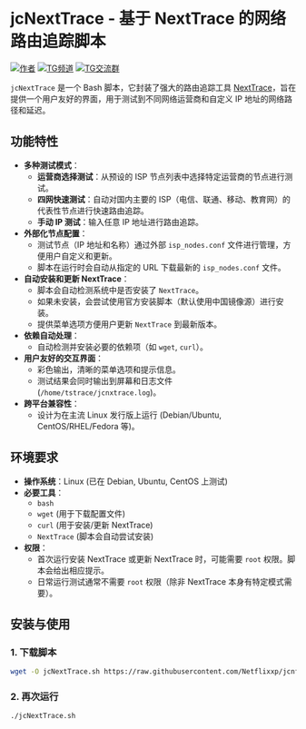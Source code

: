 # jcNextTrace - 基于 NextTrace 的网络路由追踪脚本
[![作者](https://img.shields.io/badge/作者-jcnf--那坨-blue.svg)](https://ybfl.net)
[![TG频道](https://img.shields.io/badge/TG频道-@mffjc-宗绿色.svg)](https://t.me/mffjc)
[![TG交流群](https://img.shields.io/badge/TG交流群-点击加入-yellow.svg)](https://t.me/+TDz0jE2WcAvfgmLi)

`jcNextTrace` 是一个 Bash 脚本，它封装了强大的路由追踪工具 [NextTrace](https://github.com/nxtrace/NTrace-core)，旨在提供一个用户友好的界面，用于测试到不同网络运营商和自定义 IP 地址的网络路径和延迟。

## 功能特性

- **多种测试模式**：
    - **运营商选择测试**：从预设的 ISP 节点列表中选择特定运营商的节点进行测试。
    - **四网快速测试**：自动对国内主要的 ISP（电信、联通、移动、教育网）的代表性节点进行快速路由追踪。
    - **手动 IP 测试**：输入任意 IP 地址进行路由追踪。
- **外部化节点配置**：
    - 测试节点（IP 地址和名称）通过外部 `isp_nodes.conf` 文件进行管理，方便用户自定义和更新。
    - 脚本在运行时会自动从指定的 URL 下载最新的 `isp_nodes.conf` 文件。
- **自动安装和更新 NextTrace**：
    - 脚本会自动检测系统中是否安装了 `NextTrace`。
    - 如果未安装，会尝试使用官方安装脚本（默认使用中国镜像源）进行安装。
    - 提供菜单选项方便用户更新 `NextTrace` 到最新版本。
- **依赖自动处理**：
    - 自动检测并安装必要的依赖项（如 `wget`, `curl`）。
- **用户友好的交互界面**：
    - 彩色输出，清晰的菜单选项和提示信息。
    - 测试结果会同时输出到屏幕和日志文件 (`/home/tstrace/jcnxtrace.log`)。
- **跨平台兼容性**：
    - 设计为在主流 Linux 发行版上运行 (Debian/Ubuntu, CentOS/RHEL/Fedora 等)。

## 环境要求

- **操作系统**：Linux (已在 Debian, Ubuntu, CentOS 上测试)
- **必要工具**：
    - `bash`
    - `wget` (用于下载配置文件)
    - `curl` (用于安装/更新 NextTrace)
    - `NextTrace` (脚本会自动尝试安装)
- **权限**：
    - 首次运行安装 NextTrace 或更新 NextTrace 时，可能需要 `root` 权限。脚本会给出相应提示。
    - 日常运行测试通常不需要 `root` 权限（除非 NextTrace 本身有特定模式需要）。

## 安装与使用

### 1. 下载脚本

```bash
wget -O jcNextTrace.sh https://raw.githubusercontent.com/Netflixxp/jcnfbesttrace/main/jcNextTrace.sh && chmod +x jcNextTrace.sh && ./jcNextTrace.sh
```
### 2. 再次运行
```bash
./jcNextTrace.sh
```
